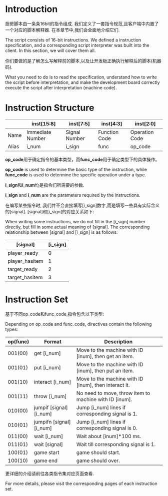 # Introduction

厨房脚本由一条条16bit的指令组成. 我们定义了一套指令规范,且客户端中内置了一个对应的脚本解释器. 
在本章节中,我们会全面地介绍它们.

The script consists of 16-bit instructions. We defined a instruction specification, and a corresponding script interpreter was built into the client.
In this section, we will cover them all.

你们要做的是了解怎么写解释前的脚本,以及让开发板正确执行解释后的脚本(机器码).

What you need to do is to read the specification, understand how to write the script before interpretation, and make the development board correctly execute the script after interpretation (machine code).


# Instruction Structure

|      | inst[15:8] | inst[7:5] | inst[4:3] | inst[2:0] |
|------|-------|----------|--------|----|
|Name  | Immediate Number| Signal Number | Function Code |Operation Code |
|Alias  | i_num | i_sign | func | op_code |


**op_code**用于确定指令的基本类型，而**func_code**用于确定类型下的具体操作。

**op_code** is used to determine the basic type of the instruction, while **func_code** is used to determine the specific operation under a type.

**i_sign**和**i_num**均是指令们所需要的参数.

**i_sign** and **i_num** are the parameters required by the instructions.

在编写某些指令时, 我们并不会直接填写[i_sign]数字,而是填写一些具有实际含义的[signal]. [signal]和[i_sign]的对应关系如下:

When writing some instructions, we do not fill in the [i_sign] number directly, but fill in some actual meaning of [signal]. The corresponding relationship between [signal] and [i_sign] is as follows:

|[signal]|[i_sign]|
|------|-----|
|player_ready|0|
|player_hasitem|1|
|target_ready|2|
|target_hasitem|3|



# Instruction Set
基于不同op_code和func_code,指令包含以下类型:

Depending on op_code and func_code, directives contain the following types:

| op(func) | Format | Description|
|------|-------|----------|
| 001(00) | get [i_num] | Move to the machine with ID [inum], then get an item.|
| 001(01) | put [i_num] | Move to the machine with ID [inum], then put an item.|
| 001(10) | interact [i_num] | Move to the machine with ID [inum], then interact it.|
| 001(11) | throw [i_num] | No need to move, throw item to machine with ID [inum].|
| 010(00) | jumpif [signal] [i_num] | Jump [i_num] lines if corresponding signal is 1.|
| 010(01) | jumpifn [signal] [i_num] | Jump [i_num] lines if corresponding signal is 0.|
| 011(00) | wait [i_num] | Wait about [inum]*100 ms.|
| 011(01) | wait [signal] | Wait till corresponding signal is 1.|
| 100(01) | game start | game should start.|
| 100(10) | game end | game should over.|

更详细的介绍请前往各类指令集对应页面查看.

For more details, please visit the corresponding pages of each instruction set.



